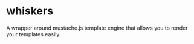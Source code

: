 # whiskers
A wrapper around mustache.js template engine that allows you to render your templates easily.

